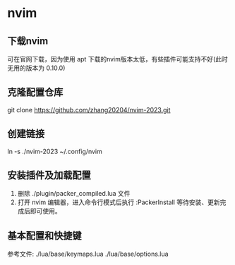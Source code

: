 # nvim

## 下载nvim
可在官网下载，因为使用 apt 下载的nvim版本太低，有些插件可能支持不好(此时无用的版本为 0.10.0)

## 克隆配置仓库
git clone https://github.com/zhang20204/nvim-2023.git

## 创建链接
ln -s ./nvim-2023 ~/.config/nvim

## 安装插件及加载配置
1. 删除 ./plugin/packer_compiled.lua 文件
2. 打开 nvim 编辑器，进入命令行模式后执行 :PackerInstall
等待安装、更新完成后即可使用。

## 基本配置和快捷键
参考文件:
./lua/base/keymaps.lua
./lua/base/options.lua
